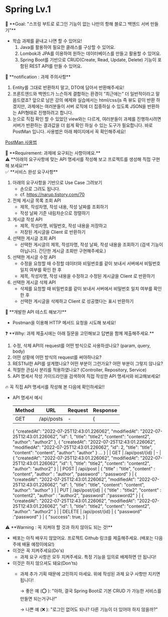 # Spring Lv.1

<aside>
🏁 **Goal:  "스프링 부트로 로그인 기능이 없는 나만의 항해 블로그 백엔드 서버 만들기"**

</aside>

- 학습 과제를 끝내고 나면 할 수 있어요!
    1. Java를 활용하여 필요한 클래스를 구상할 수 있어요. 
    2. Lombok과 JPA를 이용하여 원하는 데이터베이스를 만들고 활용할 수 있어요. 
    3. Spring Boot를 기반으로 CRUD(Create, Read, Update, Delete) 기능이 포함된 REST API를 만들 수 있어요. 

<aside>
🤔 **notification : 과제 주의사항**

</aside>

1. Entity를 그대로 반환하지 말고, DTO에 담아서 반환해주세요! 
2. 프론트엔드와 백엔드가 느슨하게 결합하는 환경이 ”최근에는” 더 일반적이라고 말씀드렸죠? 앞으로 남은 강의 예제와 실습에서는 html/css/js 즉 뷰도 같이 반환 하겠지만, 과제에는 여러분들이 서버 로직에 더 집중하실 수 있도록 JSON을 반환하는 API형태로 진행하려고 합니다. 
3. 눈으로 직접 확인 할 수 있었던 view와는 다르게, 여러분들이 과제를 진행하시려면 서버가 반환하는 결과값을 더 쉽게 확인 하실 수 있는 도구가 필요합니다. 바로 PostMan 입니다. 사용법은 아래 페이지에서 꼭 확인해주세요! 

[PostMan 사용법](https://www.notion.so/PostMan-57dd606b5d9c49daa9f5240c487a2f13?pvs=21)

<aside>
🚩 **Requirement:  과제에 요구되는 사항이에요.**<br>

</aside>

<aside>
⚠️ **아래의 요구사항에 맞는 API 명세서를 작성해 보고 프로젝트를 생성해 직접 구현해 보세요!**<br>

</aside>

<aside>
✅ **서비스 완성 요구사항**

</aside>

1. 아래의 요구사항을 기반으로 Use Case 그려보기 
    - 손으로 그려도 됩니다.
    - cf. https://narup.tistory.com/70
2. 전체 게시글 목록 조회 API 
    - 제목, 작성자명, 작성 내용, 작성 날짜를 조회하기
    - 작성 날짜 기준 내림차순으로 정렬하기
3. 게시글 작성 API 
    - 제목, 작성자명, 비밀번호, 작성 내용을 저장하고
    - 저장된 게시글을 Client 로 반환하기
4. 선택한 게시글 조회 API 
    - 선택한 게시글의 제목, 작성자명, 작성 날짜, 작성 내용을 조회하기 
    (검색 기능이 아닙니다. 간단한 게시글 조회만 구현해주세요.)
5. 선택한 게시글 수정 API 
    - 수정을 요청할 때 수정할 데이터와 비밀번호를 같이 보내서 서버에서 비밀번호 일치 여부를 확인 한 후
    - 제목, 작성자명, 작성 내용을 수정하고 수정된 게시글을 Client 로 반환하기
6. 선택한 게시글 삭제 API 
    - 삭제를 요청할 때 비밀번호를 같이 보내서 서버에서 비밀번호 일치 여부를 확인 한 후
    - 선택한 게시글을 삭제하고 Client 로 성공했다는 표시 반환하기

<aside>
📌 **개발한 API 테스트 해보기!**

</aside>

- Postman을 이용해 HTTP 메서드 요청을 시도해 보세요!

<aside>
❓ **Why: 과제 제출시에는 아래 질문을 고민해보고 답변을 함께 제출해주세요.**

</aside>

1. 수정, 삭제 API의 request를 어떤 방식으로 사용하셨나요? (param, query, body)
2. 어떤 상황에 어떤 방식의 request를 써야하나요?
3. RESTful한 API를 설계했나요? 어떤 부분이 그런가요? 어떤 부분이 그렇지 않나요?
4. 적절한 관심사 분리를 적용하였나요? (Controller, Repository, Service)
5. API 명세서 작성 가이드라인을 검색하여 직접 작성한 API 명세서와 비교해보세요!

<aside>
🔥 꼭 직접 API 명세서를 작성해 본 다음에 확인하세요!!

</aside>

- API 명세서 예시
    
    
    | Method | URL | Request | Response |
    | --- | --- | --- | --- |
    | GET | /api/posts | - | {
    {
    "createdAt": "2022-07-25T12:43:01.226062”,
    "modifiedAt": "2022-07-25T12:43:01.226062”,
    "id": 1,
    "title": "title2",
    "content": "content2",
    "author": "author2"
    },
    {
    "createdAt": "2022-07-25T12:43:01.226062”,
    "modifiedAt": "2022-07-25T12:43:01.226062”,
    "id": 2,
    "title": "title",
    "content": "content",
    "author": "author"
    }
    …
    } |
    | GET | /api/post/{id} | - | {
    "createdAt": "2022-07-25T12:43:01.226062”,
    "modifiedAt": "2022-07-25T12:43:01.226062”,
    "id": 1,
    "title": "title2",
    "content": "content2",
    "author": "author2"
    } |
    | POST | /api/post | {
    "title" : "title",
    "content" : "content",
    "author" : "author",
    "password" : "password"
    } | {
    "createdAt": "2022-07-25T12:43:01.226062”,
    "modifiedAt": "2022-07-25T12:43:01.226062”,
    "id": 1,
    "title": "title",
    "content": "content",
    "author": "author"
    } |
    | PUT | /api/post/{id} | {
    "title" : "title2",
    "content" : "content2",
    "author" : "author2",
    "password" :"password2"
    } | {
    "createdAt": "2022-07-25T12:43:01.226062”,
    "modifiedAt": "2022-07-25T12:43:01.226062”,
    "id": 1,
    "title": "title2",
    "content": "content2",
    "author": "author2"
    } |
    | DELETE | /api/post/{id} | {
    "password" :"password"
    } | {
    "success": true,
    } |

<aside>
⚠️ **Warning : 꼭 지켜야 할 것과 하지 않아도 되는 것!**

</aside>

- 배포는 아직 배우지 않았어요. 프로젝트 Github 링크를 제출해주세요. (배포는 다음주에 배울 예정이에요!)
- 이것은 꼭 지켜주세요(Do's)
    - 과제 요구 사항은 모두 지켜주세요. 특정 기능을 임의로 배제하면 안 됩니다!
- 이것은 하지 않으셔도 돼요(Don'ts)
    - 과제 추가 기획 때문에 고민하지 마세요. 위에 작성된 과제 요구 사항만 지키면 됩니다!
        
        → 좋은 예 (⭕ ): "아하, 결국 Spring Boot로 기본 CRUD 가 가능한 서비스를 만들면 되는거구나!"
        
        → 나쁜 예 (❌ ): "로그인 없어도 되나? 다른 기능이 더 있어야 하지 않을까?"
